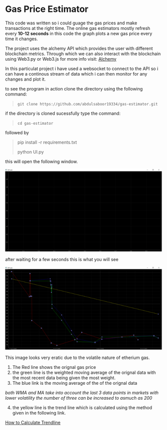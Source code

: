 # Gas Price Estimator

This code was written so i could guage the gas prices and make transactions at the right time. The online gas estimators mostly refresh every **10-12 seconds** in this code the graph plots a new gas price every time it changes.

The project uses the alchemy API which provides the user with different blockchain metrics. Through which we can also interact with the blockchain using Web3.py or Web3.js
for more info visit: [Alchemy](https://www.alchemy.com/)

In this particulat project i have used a websocket to connect to the API so i can have a continous stream of data which i can then monitor for any changes and plot it. 

to see the program in action clone the directory using the following command:

>`git clone https://github.com/abdulsaboor19334/gas-estimator.git`

if the directory is cloned sucessfully type the command:

>`cd gas-estimator`

followed by 

> pip install -r requirements.txt
> 
> python UI.py

this will open the following window.

![Window](./misc/Picture1.png)

after waiting for a few seconds this is what you will see 

![Window](./misc/Picture2.png)

This image looks very eratic due to the volatile nature of etherium gas.
1) The Red line shows the orignal gas price 
2) the green line is the weighted moving average of the orignal data with the most recent data being given the most weight. 
3) The blue link is the moving average of the of the orignal data 

*both WMA and MA take into account the last 3 data points in markets with lower volatility the number of three can be increased to asmuch as 200*

4) the yellow line is the trend line which is calculated using the method given in the following link.

[How to Calculate Trendline](https://classroom.synonym.com/calculate-trendline-2709.html)